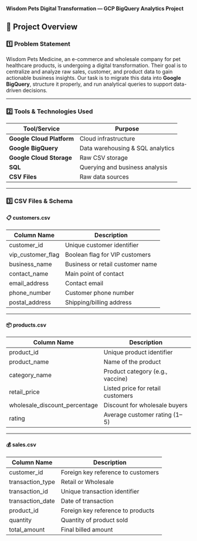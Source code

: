 **Wisdom Pets Digital Transformation — GCP BigQuery Analytics Project**
## 📁 Project Overview

### 1️⃣ Problem Statement  
Wisdom Pets Medicine, an e-commerce and wholesale company for pet healthcare products, is undergoing a digital transformation. Their goal is to centralize and analyze raw sales, customer, and product data to gain actionable business insights. Our task is to migrate this data into **Google BigQuery**, structure it properly, and run analytical queries to support data-driven decisions.

---

### 2️⃣ Tools & Technologies Used  

| Tool/Service               | Purpose                              |
|----------------------------|--------------------------------------|
| **Google Cloud Platform**  | Cloud infrastructure                 |
| **Google BigQuery**        | Data warehousing & SQL analytics     |
| **Google Cloud Storage**   | Raw CSV storage                      |
| **SQL**                    | Querying and business analysis       |
| **CSV Files**              | Raw data sources                     |

---

### 3️⃣ CSV Files & Schema  

#### 📋 customers.csv  
| Column Name        | Description                        |
|--------------------|------------------------------------|
| customer_id        | Unique customer identifier         |
| vip_customer_flag  | Boolean flag for VIP customers     |
| business_name      | Business or retail customer name   |
| contact_name       | Main point of contact              |
| email_address      | Contact email                      |
| phone_number       | Customer phone number              |
| postal_address     | Shipping/billing address           |

---

#### 📦 products.csv  
| Column Name                 | Description                          |
|-----------------------------|--------------------------------------|
| product_id                  | Unique product identifier            |
| product_name                | Name of the product                  |
| category_name               | Product category (e.g., vaccine)     |
| retail_price                | Listed price for retail customers    |
| wholesale_discount_percentage | Discount for wholesale buyers    |
| rating                      | Average customer rating (1–5)        |

---

#### 💰 sales.csv  
| Column Name       | Description                              |
|-------------------|------------------------------------------|
| customer_id       | Foreign key reference to customers       |
| transaction_type  | Retail or Wholesale                      |
| transaction_id    | Unique transaction identifier            |
| transaction_date  | Date of transaction                      |
| product_id        | Foreign key reference to products        |
| quantity          | Quantity of product sold                 |
| total_amount      | Final billed amount                      |
